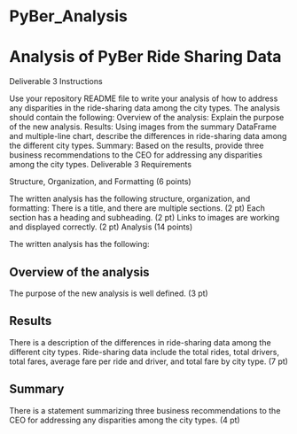 # PyBer_Analysis

# Analysis of PyBer Ride Sharing Data

Deliverable 3 Instructions

Use your repository README file to write your analysis of how to address any disparities in the ride-sharing data among the city types.
The analysis should contain the following:
Overview of the analysis: Explain the purpose of the new analysis.
Results: Using images from the summary DataFrame and multiple-line chart, describe the differences in ride-sharing data among the different city types.
Summary: Based on the results, provide three business recommendations to the CEO for addressing any disparities among the city types.
Deliverable 3 Requirements

Structure, Organization, and Formatting (6 points)

The written analysis has the following structure, organization, and formatting:
There is a title, and there are multiple sections. (2 pt)
Each section has a heading and subheading. (2 pt)
Links to images are working and displayed correctly. (2 pt)
Analysis (14 points)

The written analysis has the following:
## Overview of the analysis
The purpose of the new analysis is well defined. (3 pt)
## Results
There is a description of the differences in ride-sharing data among the different city types. Ride-sharing data include the total rides, total drivers, total fares, average fare per ride and driver, and total fare by city type. (7 pt)
## Summary
There is a statement summarizing three business recommendations to the CEO for addressing any disparities among the city types. (4 pt)
